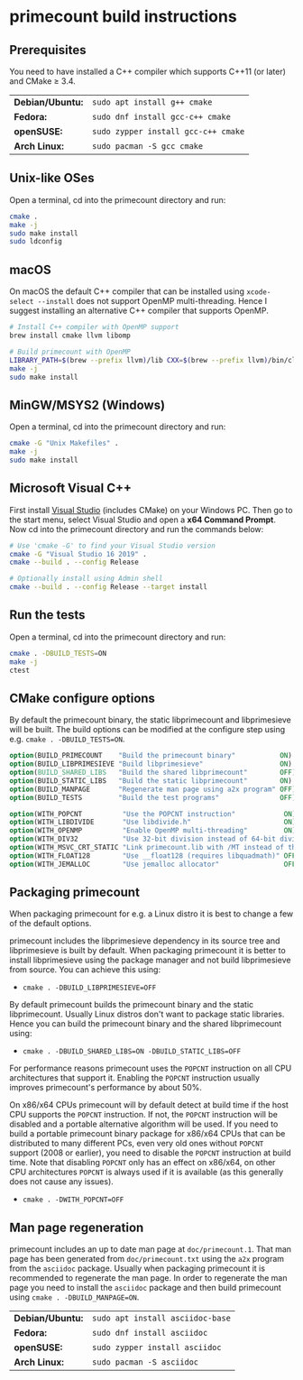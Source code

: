 # primecount build instructions

## Prerequisites

You need to have installed a C++ compiler which supports C++11 (or later) and CMake ≥ 3.4.

<table>
    <tr>
        <td><b>Debian/Ubuntu:</b></td>
        <td><code>sudo apt install g++ cmake</code></td>
    </tr>
    <tr>
        <td><b>Fedora:</b></td>
        <td><code>sudo dnf install gcc-c++ cmake</code></td>
    </tr>
    <tr>
        <td><b>openSUSE:</b></td>
        <td><code>sudo zypper install gcc-c++ cmake</code></td>
    </tr>
    <tr>
        <td><b>Arch Linux:</b></td>
        <td><code>sudo pacman -S gcc cmake</code></td>
    </tr>
</table>

## Unix-like OSes

Open a terminal, cd into the primecount directory and run:

```bash
cmake .
make -j
sudo make install
sudo ldconfig
```

## macOS

On macOS the default C++ compiler that can be installed using ```xcode-select --install```
does not support OpenMP multi-threading. Hence I suggest installing an alternative
C++ compiler that supports OpenMP.

```bash
# Install C++ compiler with OpenMP support
brew install cmake llvm libomp

# Build primecount with OpenMP
LIBRARY_PATH=$(brew --prefix llvm)/lib CXX=$(brew --prefix llvm)/bin/clang++ cmake .
make -j
sudo make install
```

## MinGW/MSYS2 (Windows)

Open a terminal, cd into the primecount directory and run:

```bash
cmake -G "Unix Makefiles" .
make -j
sudo make install
```

## Microsoft Visual C++

First install [Visual Studio](https://visualstudio.microsoft.com/downloads/)
(includes CMake) on your Windows PC. Then go to the start menu, select Visual
Studio and open a **x64 Command Prompt**. Now cd into the primecount directory
and run the commands below:

```bash
# Use 'cmake -G' to find your Visual Studio version
cmake -G "Visual Studio 16 2019" .
cmake --build . --config Release

# Optionally install using Admin shell
cmake --build . --config Release --target install
```

## Run the tests

Open a terminal, cd into the primecount directory and run:

```bash
cmake . -DBUILD_TESTS=ON
make -j
ctest
```

## CMake configure options

By default the primecount binary, the static libprimecount and
libprimesieve will be built. The build options can be modified at
the configure step using e.g. ```cmake . -DBUILD_TESTS=ON```.

```CMake
option(BUILD_PRIMECOUNT    "Build the primecount binary"           ON)
option(BUILD_LIBPRIMESIEVE "Build libprimesieve"                   ON)
option(BUILD_SHARED_LIBS   "Build the shared libprimecount"        OFF)
option(BUILD_STATIC_LIBS   "Build the static libprimecount"        ON)
option(BUILD_MANPAGE       "Regenerate man page using a2x program" OFF)
option(BUILD_TESTS         "Build the test programs"               OFF)

option(WITH_POPCNT          "Use the POPCNT instruction"            ON)
option(WITH_LIBDIVIDE       "Use libdivide.h"                       ON)
option(WITH_OPENMP          "Enable OpenMP multi-threading"         ON)
option(WITH_DIV32           "Use 32-bit division instead of 64-bit division whenever possible" ON)
option(WITH_MSVC_CRT_STATIC "Link primecount.lib with /MT instead of the default /MD" OFF)
option(WITH_FLOAT128        "Use __float128 (requires libquadmath)" OFF)
option(WITH_JEMALLOC        "Use jemalloc allocator"                OFF)
```

## Packaging primecount

When packaging primecount for e.g. a Linux distro it is best to change
a few of the default options.

primecount includes the libprimesieve dependency in its source tree and
libprimesieve is built by default. When packaging primecount it is better
to install libprimesieve using the package manager and not build
libprimesieve from source. You can achieve this using:

* ```cmake . -DBUILD_LIBPRIMESIEVE=OFF```

By default primecount builds the primecount binary and the static
libprimecount. Usually Linux distros don't want to package static
libraries. Hence you can build the primecount binary and the shared
libprimecount using:

* ```cmake . -DBUILD_SHARED_LIBS=ON -DBUILD_STATIC_LIBS=OFF```

For performance reasons primecount uses the ```POPCNT``` instruction on all
CPU architectures that support it. Enabling the ```POPCNT``` instruction
usually improves primecount's performance by about 50%.

On x86/x64 CPUs primecount will by default detect at build time if the host
CPU supports the ```POPCNT``` instruction. If not, the ```POPCNT```
instruction will be disabled and a portable alternative algorithm will be used.
If you need to build a portable primecount binary package for x86/x64 CPUs that
can be distributed to many different PCs, even very old ones without
```POPCNT``` support (2008 or earlier), you need to disable the ```POPCNT```
instruction at build time. Note that disabling ```POPCNT``` only has an effect
on x86/x64, on other CPU architectures ```POPCNT``` is always used if it is
available (as this generally does not cause any issues).

* ```cmake . -DWITH_POPCNT=OFF```

## Man page regeneration

primecount includes an up to date man page at ```doc/primecount.1```.
That man page has been generated from ```doc/primecount.txt``` using
the ```a2x``` program from the ```asciidoc``` package. Usually when packaging
primecount it is recommended to regenerate the man page. In order to
regenerate the man page you need to install the ```asciidoc``` package and
then build primecount using ```cmake . -DBUILD_MANPAGE=ON```.

<table>
    <tr>
        <td><b>Debian/Ubuntu:</b></td>
        <td><code>sudo apt install asciidoc-base</code></td>
    </tr>
    <tr>
        <td><b>Fedora:</b></td>
        <td><code>sudo dnf install asciidoc</code></td>
    </tr>
    <tr>
        <td><b>openSUSE:</b></td>
        <td><code>sudo zypper install asciidoc</code></td>
    </tr>
    <tr>
        <td><b>Arch Linux:</b></td>
        <td><code>sudo pacman -S asciidoc</code></td>
    </tr>
</table>
